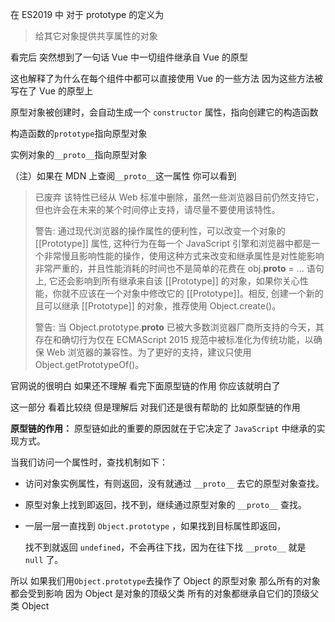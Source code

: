 在 ES2019 中 对于 prototype 的定义为

> 给其它对象提供共享属性的对象

看完后 突然想到了一句话 Vue 中一切组件继承自 Vue 的原型

这也解释了为什么在每个组件中都可以直接使用 Vue 的一些方法 因为这些方法被写在了 Vue 的原型上

原型对象被创建时，会自动生成一个 `constructor` 属性，指向创建它的构造函数

构造函数的`prototype`指向原型对象

实例对象的`__proto__`指向原型对象

（注）如果在 MDN 上查阅`__proto__`这一属性 你可以看到

> 已废弃 该特性已经从 Web 标准中删除，虽然一些浏览器目前仍然支持它，但也许会在未来的某个时间停止支持，请尽量不要使用该特性。
>
> 警告: 通过现代浏览器的操作属性的便利性，可以改变一个对象的 \[\[Prototype\]\] 属性, 这种行为在每一个 JavaScript 引擎和浏览器中都是一个非常慢且影响性能的操作，使用这种方式来改变和继承属性是对性能影响非常严重的，并且性能消耗的时间也不是简单的花费在 obj.**proto** = ... 语句上, 它还会影响到所有继承来自该 \[\[Prototype\]\] 的对象，如果你关心性能，你就不应该在一个对象中修改它的 \[\[Prototype\]\]。相反, 创建一个新的且可以继承 \[\[Prototype\]\] 的对象，推荐使用 Object.create\(\)。
>
> 警告: 当 Object.prototype.**proto** 已被大多数浏览器厂商所支持的今天，其存在和确切行为仅在 ECMAScript 2015 规范中被标准化为传统功能，以确保 Web 浏览器的兼容性。为了更好的支持，建议只使用 Object.getPrototypeOf\(\)。

官网说的很明白 如果还不理解 看完下面原型链的作用 你应该就明白了

这一部分 看着比较绕 但是理解后 对我们还是很有帮助的 比如原型链的作用

**原型链的作用：** 原型链如此的重要的原因就在于它决定了 `JavaScript` 中继承的实现方式。

当我们访问一个属性时，查找机制如下：

- 访问对象实例属性，有则返回，没有就通过 `__proto__` 去它的原型对象查找。
- 原型对象上找到即返回，找不到，继续通过原型对象的 `__proto__` 查找。
- 一层一层一直找到 `Object.prototype` ，如果找到目标属性即返回，

  找不到就返回 `undefined`，不会再往下找，因为在往下找 `__proto__` 就是 `null` 了。

所以 如果我们用`Object.prototype`去操作了 Object 的原型对象 那么所有的对象都会受到影响 因为 Object 是对象的顶级父类 所有的对象都继承自它们的顶级父类 Object
